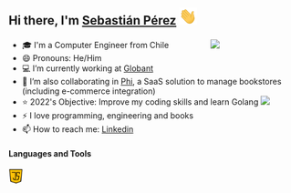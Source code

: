 <h2 align="left">Hi there, I'm <a href="https://www.linkedin.com/in/sebastianperezb6a2785/" target="_blank" rel="noopener noreferrer">Sebastián Pérez</a> <img src="https://raw.githubusercontent.com/ABSphreak/ABSphreak/master/gifs/Hi.gif" height="30" />
  
<a href="https://github.com/UjwalKandi"><img align='right' src='https://github.com/UjwalKandi/UjwalKandi/blob/changes-to-readme/svg/87202985-820dcb80-c2b6-11ea-9f56-7ec461c497c3.gif' width='150"'></a></h2>

- 🎓 I'm a Computer Engineer from Chile
- 😄 Pronouns: He/Him
- 💻 I’m currently working at [Globant](https://www.globant.com)
- 👯 I’m also collaborating in [Phi](https://phi.tausistemas.cl), a SaaS solution to manage bookstores (including e-commerce integration)
- ⭐ 2022's Objective: Improve my coding skills and learn Golang <img src="https://media.giphy.com/media/WUlplcMpOCEmTGBtBW/giphy.gif" width="30">
- ⚡ I love programming, engineering and books
- 📫 How to reach me: [Linkedin](https://www.linkedin.com/in/sebastianperezb6a2785/)

#### Languages and Tools

<p>
  <code><img height="25" src="https://github.com/sebperezCL/sebperezCL/blob/master/images/java-script.png?raw=true" alt="Javascript"></code>
</p>
